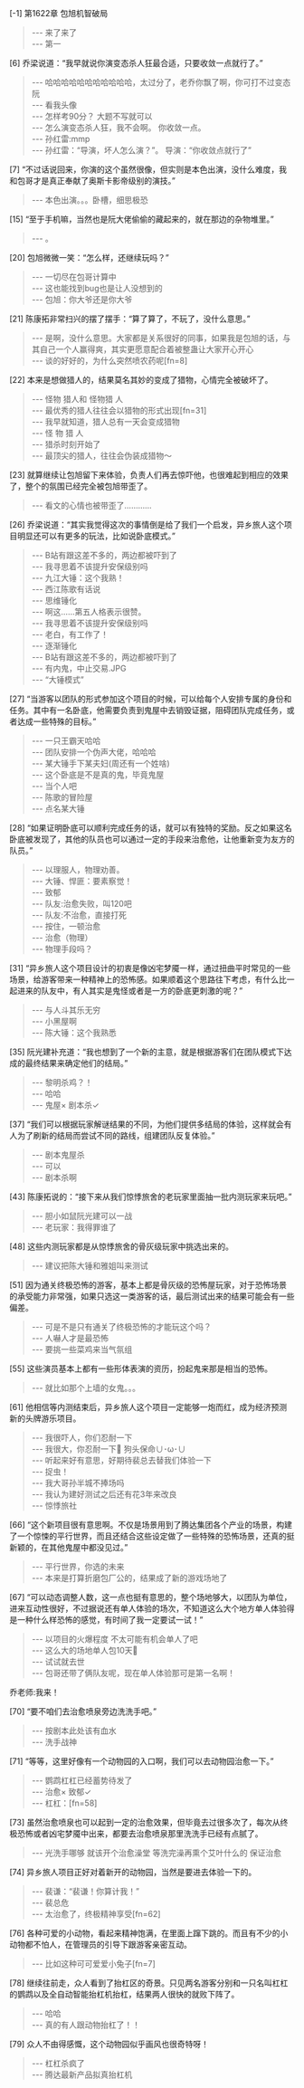 
[-1] 第1622章 包旭机智破局
>--- 来了来了<br>
>--- 第一<br>

[6] 乔梁说道：“我早就说你演变态杀人狂最合适，只要收敛一点就行了。”
>--- 哈哈哈哈哈哈哈哈哈哈哈，太过分了，老乔你飘了啊，你可打不过变态阮<br>
>--- 看我头像<br>
>--- 怎样考90分？
大题不写就可以<br>
>--- 怎么演变态杀人狂，我不会啊。
你收敛一点。<br>
>--- 孙红雷:mmp<br>
>--- 孙红雷：“导演，坏人怎么演？”。
导演：“你收敛点就行了”<br>

[7] “不过话说回来，你演的这个虽然很像，但实则是本色出演，没什么难度，我和包哥才是真正奉献了奥斯卡影帝级别的演技。”
>--- 本色出演。。。卧槽，细思极恐<br>

[15] “至于手机嘛，当然也是阮大佬偷偷的藏起来的，就在那边的杂物堆里。”
>--- 。<br>

[20] 包旭微微一笑：“怎么样，还继续玩吗？”
>--- 一切尽在包哥计算中<br>
>--- 这也能找到bug也是让人没想到的<br>
>--- 包旭：你大爷还是你大爷<br>

[21] 陈康拓非常扫兴的摆了摆手：“算了算了，不玩了，没什么意思。”
>--- 是啊，没什么意思。大家都是关系很好的同事，如果我是包旭的话，与其自己一个人赢得爽，其实更愿意配合着被整蛊让大家开心开心<br>
>--- 谈的好好的，为什么突然喷农药呢[fn=8]<br>

[22] 本来是想做猎人的，结果莫名其妙的变成了猎物，心情完全被破坏了。
>--- 怪物 猎人和 怪物猎 人<br>
>--- 最优秀的猎人往往会以猎物的形式出现[fn=31]<br>
>--- 我早就知道，猎人总有一天会变成猎物<br>
>--- 怪 物 猎 人<br>
>--- 猎杀时刻开始了<br>
>--- 最顶尖的猎人，往往会伪装成猎物～<br>

[23] 就算继续让包旭留下来体验，负责人们再去惊吓他，也很难起到相应的效果了，整个的氛围已经完全被包旭带歪了。
>--- 看文的心情也被带歪了…………<br>

[26] 乔梁说道：“其实我觉得这次的事情倒是给了我们一个启发，异乡旅人这个项目明显还可以有更多的玩法，比如说卧底模式。”
>--- B站有跟这差不多的，两边都被吓到了<br>
>--- 我寻思着不该提升安保级别吗<br>
>--- 九江大锤：这个我熟！<br>
>--- 西江陈歌有话说<br>
>--- 思维锤化<br>
>--- 啊这……第五人格表示很赞。<br>
>--- 我寻思着不该提升安保级别吗<br>
>--- 老白，有工作了！<br>
>--- 逐渐锤化<br>
>--- B站有跟这差不多的，两边都被吓到了<br>
>--- 有内鬼，中止交易.JPG<br>
>--- “大锤模式”<br>

[27] “当游客以团队的形式参加这个项目的时候，可以给每个人安排专属的身份和任务。其中有一名卧底，他需要负责到鬼屋中去销毁证据，阻碍团队完成任务，或者达成一些特殊的目标。”
>--- 一只王霸天哈哈<br>
>--- 团队安排一个伪声大佬，哈哈哈<br>
>--- 某大锤手下某夫妇(周还有一个姓啥)<br>
>--- 这个卧底是不是真的鬼，毕竟鬼屋<br>
>--- 当个人吧<br>
>--- 陈歌的冒险屋<br>
>--- 点名某大锤<br>

[28] “如果证明卧底可以顺利完成任务的话，就可以有独特的奖励。反之如果这名卧底被发现了，其他的队员也可以通过一定的手段来治愈他，让他重新变为友方的队员。”
>--- 以理服人，物理劝善。<br>
>--- 大锤、悍匪：要素察觉！<br>
>--- 致郁<br>
>--- 队友:治愈失败，叫120吧<br>
>--- 队友:不治愈，直接打死<br>
>--- 按住，一顿治愈<br>
>--- 治愈（物理）<br>
>--- 物理手段吗？<br>

[31] “异乡旅人这个项目设计的初衷是像凶宅梦魇一样，通过扭曲平时常见的一些场景，给游客带来一种精神上的恐怖感。如果顺着这个思路往下考虑，有什么比一起进来的队友中，有人其实是鬼怪或者是一方的卧底更刺激的呢？”
>--- 与人斗其乐无穷<br>
>--- 小黑屋啊<br>
>--- 陈大锤：这个我熟悉<br>

[35] 阮光建补充道：“我也想到了一个新的主意，就是根据游客们在团队模式下达成的最终结果来确定他们的结局。”
>--- 黎明杀鸡？！<br>
>--- 哈哈<br>
>--- 鬼屋×
剧本杀✓<br>

[37] “我们可以根据玩家解谜结果的不同，为他们提供多结局的体验，这样就会有人为了刷新的结局而尝试不同的路线，组建团队反复体验。”
>--- 剧本鬼屋杀<br>
>--- 可以<br>
>--- 剧本杀啊<br>

[43] 陈康拓说的：“接下来从我们惊悸旅舍的老玩家里面抽一批内测玩家来玩吧。”
>--- 胆小如鼠阮光建可以一战<br>
>--- 老玩家：我得罪谁了<br>

[48] 这些内测玩家都是从惊悸旅舍的骨灰级玩家中挑选出来的。
>--- 建议把陈大锤和雅姐叫来测试<br>

[51] 因为通关终极恐怖的游客，基本上都是骨灰级的恐怖屋玩家，对于恐怖场景的承受能力非常强，如果只选这一类游客的话，最后测试出来的结果可能会有一些偏差。
>--- 可是不是只有通关了终极恐怖的才能玩这个吗？<br>
>--- 人嚇人才是最恐怖<br>
>--- 要挑一些菜鸡来当气氛组<br>

[55] 这些演员基本上都有一些形体表演的资历，扮起鬼来那是相当的恐怖。
>--- 就比如那个上墙的女鬼。。。<br>

[61] 他相信等内测结束后，异乡旅人这个项目一定能够一炮而红，成为经济预测新的头牌游乐项目。
>--- 我很吓人，你们忍耐一下<br>
>--- 我很大，你忍耐一下🐶
狗头保命∪･ω･∪<br>
>--- 听起来好有意思，好期待裴总去替我们体验一下<br>
>--- 捉虫！<br>
>--- 我大哥孙半城不捧场吗<br>
>--- 我认为建好测试之后还有花3年来改良<br>
>--- 惊悸旅社<br>

[66] “这个新项目很有意思啊。不仅是场景用到了腾达集团各个产业的场景，构建了一个惊悚的平行世界，而且还结合这些设定做了一些特殊的恐怖场景，还真的挺新颖的，在其他鬼屋中都没见过。”
>--- 平行世界，你选的未来<br>
>--- 本来是打算折磨包厂公的，结果成了新的游戏场地了<br>

[67] “可以动态调整人数，这一点也挺有意思的，整个场地够大，以团队为单位，进来互动性很好，不过据说还有单人体验的场次，不知道这么大个地方单人体验得是一种什么样恐怖的感觉，有时间了我一定要试一试！”
>--- 以项目的火爆程度 不太可能有机会单人了吧<br>
>--- 这么大的场地单人包10天🌚<br>
>--- 试试就去世<br>
>--- 包哥还带了俩队友呢，现在单人体验那可是第一名啊！

乔老师:我来！<br>

[70] “要不咱们去治愈喷泉旁边洗洗手吧。”
>--- 按剧本此处该有血水<br>
>--- 洗手战神<br>

[71] “等等，这里好像有一个动物园的入口啊，我们可以去动物园治愈一下。”
>--- 鹦鹉杠杠已经蓄势待发了<br>
>--- 治愈×
致郁✓<br>
>--- 杠杠：[fn=58]<br>

[73] 虽然治愈喷泉也可以起到一定的治愈效果，但毕竟去过很多次了，每次从终极恐怖或者凶宅梦魇中出来，都要去治愈喷泉那里洗洗手已经有点腻了。
>--- 光洗手哪够 就该开个治愈澡堂 等洗完澡再熏个艾叶什么的 保证治愈<br>

[74] 异乡旅人项目正好对着新开的动物园，当然是要进去体验一下的。
>--- 裴谦：“裴谦！你算计我！”<br>
>--- 裴总危<br>
>--- 太治愈了，终极精神享受[fn=62]<br>

[76] 各种可爱的小动物，看起来精神饱满，在里面上蹿下跳的。而且有不少的小动物都不怕人，在管理员的引导下跟游客亲密互动。
>--- 比如这种可可爱爱小兔子[fn=7]<br>

[78] 继续往前走，众人看到了抬杠区的奇景。只见两名游客分别和一只名叫杠杠的鹦鹉以及全自动智能抬杠机抬杠，结果两人很快的就败下阵了。
>--- 哈哈<br>
>--- 真的有人跟动物抬杠了！！<br>

[79] 众人不由得感慨，这个动物园似乎画风也很奇特呀！
>--- 杠杠杀疯了<br>
>--- 腾达最新产品拟真抬杠机<br>
